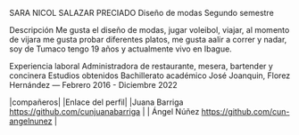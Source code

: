 SARA NICOL SALAZAR PRECIADO
Diseño de modas
Segundo semestre

Descripción
Me gusta el diseño de modas, jugar voleibol, viajar, al momento de vijara me gusta probar diferentes platos, me gusta aalir a correr y nadar, soy de Tumaco tengo 19 años y actualmente vivo en Ibague.

Experiencia laboral
Administradora de restaurante, mesera, bartender y concinera
Estudios obtenidos
Bachillerato académico
José Joanquin, Florez Hernández
— Febrero 2016 - Diciembre 2022

|compañeros| |Enlace del perfil|
|Juana Barriga https://github.com/cunjuanabarriga |
| Ángel Núñez https://github.com/cun-angelnunez |
